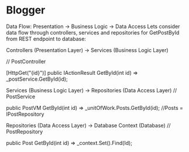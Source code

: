 # Blogger
Data Flow: Presentation → Business Logic → Data Access
Lets consider data flow through controllers, services and repositories for GetPostById from REST endpoint to database:


Controllers (Presentation Layer) → Services (Business Logic Layer)

   // PostController
   
   [HttpGet("{id}")]
   public IActionResult GetById(int id) =>
      _postService.GetById(id);
      
   Services (Business Logic Layer) → Repositories (Data Access Layer)
   // PostService
   
   public PostVM GetById(int id) =>
      _unitOfWork.Posts.GetById(id); //Posts = IPostRepository
      
   Repositories (Data Access Layer) → Database Context (Database)
   // PostRepository
   
   public Post GetById(int id) =>
      _context.Set<Post>().Find(Id);
